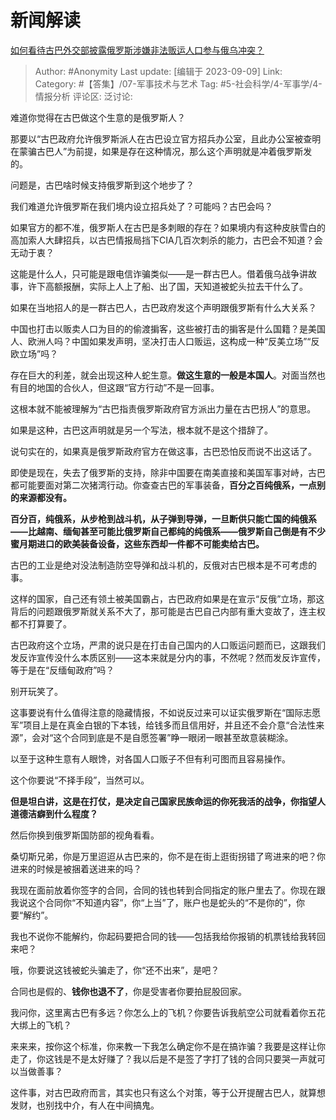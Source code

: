 # 新闻解读
[如何看待古巴外交部披露俄罗斯涉嫌非法贩运人口参与俄乌冲突？](https://www.zhihu.com/question/620875247/answer/3202806991)

> Author: #Anonymity
> Last update: [编辑于 2023-09-09]
> Link:
> Category: #【答集】/07-军事技术与艺术
> Tag: #5-社会科学/4-军事学/4-情报分析
> 评论区:
> 泛讨论:

难道你觉得在古巴做这个生意的是俄罗斯人？

那要以“古巴政府允许俄罗斯派人在古巴设立官方招兵办公室，且此办公室被查明在蒙骗古巴人”为前提，如果是存在这种情况，那么这个声明就是冲着俄罗斯发的。

问题是，古巴啥时候支持俄罗斯到这个地步了？

我们难道允许俄罗斯在我们境内设立招兵处了？可能吗？古巴会吗？

如果官方的都不准，俄罗斯人在古巴是多刺眼的存在？如果境内有这种皮肤雪白的高加索人大肆招兵，以古巴情报局挡下CIA几百次刺杀的能力，古巴会不知道？会无动于衷？

这能是什么人，只可能是跟电信诈骗类似——是一群古巴人。借着俄乌战争讲故事，许下高额报酬，实际上人上了船、出了国，天知道被蛇头拉去干什么了。

如果在当地招人的是一群古巴人，古巴政府发这个声明跟俄罗斯有什么大关系？

中国也打击以贩卖人口为目的的偷渡掮客，这些被打击的掮客是什么国籍？是美国人、欧洲人吗？中国如果发声明，坚决打击人口贩运，这构成一种“反美立场”“反欧立场”吗？

存在巨大的利差，就会出现这种人蛇生意。**做这生意的一般是本国人**。对面当然也有目的地国的合伙人，但这跟“官方行动”不是一回事。

这根本就不能被理解为“古巴指责俄罗斯政府官方派出力量在古巴拐人”的意思。

如果是这种，古巴这声明就是另一个写法，根本就不是这个措辞了。

说句实在的，如果真是俄罗斯政府官方在做这事，古巴恐怕反而说不出这话了。

即使是现在，失去了俄罗斯的支持，除非中国要在南美直接和美国军事对峙，古巴都可能要面对第二次猪湾行动。你查查古巴的军事装备，**百分之百纯俄系，一点别的来源都没有。**

**百分百，纯俄系，从步枪到战斗机，从子弹到导弹，一旦断供只能亡国的纯俄系——比越南、缅甸甚至可能比俄罗斯自己都纯的纯俄系——俄罗斯自己倒是有不少蜜月期进口的欧美装备设备，这些东西却一件都不可能卖给古巴。**

古巴的工业是绝对没法制造防空导弹和战斗机的，反俄对古巴根本是不可考虑的事。

这样的国家，自己还有领土被美国霸占，古巴政府如果是在宣示“反俄”立场，那这背后的问题跟俄罗斯就关系不大了，那可能是古巴自己内部有重大变故了，连主权都不打算要了。

古巴政府这个立场，严肃的说只是在打击自己国内的人口贩运问题而已，这跟我们发反诈宣传没什么本质区别——这本来就是分内的事，不然呢？然而发反诈宣传，等于是在“反缅甸政府”吗？

别开玩笑了。

这事要说有什么值得注意的隐藏情报，不如说反过来可以证实俄罗斯在“国际志愿军”项目上是在真金白银的下本钱，给钱多而且信用好，并且还不会介意“合法性来源”，会对“这个合同到底是不是自愿签署”睁一眼闭一眼甚至故意装糊涂。

以至于这种生意有人眼馋，对各国人口贩子不但有利可图而且容易操作。

这个你要说“不择手段”，当然可以。

**但是坦白讲，这是在打仗，是决定自己国家民族命运的你死我活的战争，你指望人道德洁癖到什么程度？**

然后你换到俄罗斯国防部的视角看看。

桑切斯兄弟，你是万里迢迢从古巴来的，你不是在街上逛街拐错了弯进来的吧？你进来的时候是被捆着送进来的吗？

我现在面前放着你签字的合同，合同的钱也转到合同指定的账户里去了。你现在跟我说这个合同你“不知道内容”，你“上当”了，账户也是蛇头的“不是你的”，你要“解约”。

我也不说你不能解约，你起码要把合同的钱——包括我给你报销的机票钱给我转回来吧？

哦，你要说这钱被蛇头骗走了，你“还不出来”，是吧？

合同也是假的、**钱你也退不了**，你是受害者你要拍屁股回家。

我问你，这里离古巴有多远？你怎么上的飞机？你要告诉我航空公司就看着你五花大绑上的飞机？

来来来，按你这个标准，你来教一下我怎么确定你不是在搞诈骗？我要是这样让你走了，你这钱是不是太好赚了？我以后是不是签了字打了钱的合同只要哭一声就可以当做善事？

这件事，对古巴政府而言，其实也只有这么个对策，等于公开提醒古巴人，就算想发财，也别找中介，有人在中间搞鬼。
